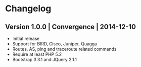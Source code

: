 # Changelog

## Version 1.0.0 | Convergence | 2014-12-10

  * Initial release
  * Support for BIRD, Cisco, Juniper, Quagga
  * Routes, AS, ping and traceroute related commands
  * Require at least PHP 5.2
  * Bootstrap 3.3.1 and JQuery 2.1.1

